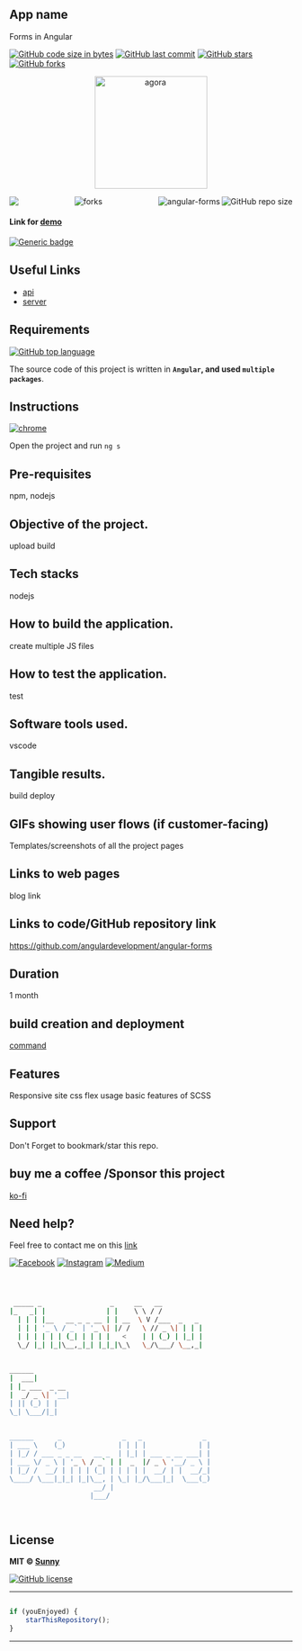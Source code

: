 
## App name
Forms in Angular

[![GitHub code size in bytes](https://img.shields.io/github/languages/code-size/angulardevelopment/angular-forms?logo=github&style=social)](https://github.com/angulardevelopment/) [![GitHub last commit](https://img.shields.io/github/last-commit/angulardevelopment/angular-forms?style=social&logo=git)](https://github.com/angulardevelopment/) [![GitHub stars](https://img.shields.io/github/stars/angulardevelopment/angular-forms?style=social)](https://github.com/angulardevelopment/angular-forms/stargazers) [![GitHub forks](https://img.shields.io/github/forks/angulardevelopment/angular-forms?style=social&logo=git)](https://github.com/angulardevelopment/angular-forms/network)

<p align="center">
<a href="#">
<img src="src/assets/img.png" width="200px" alt="agora"/>
</a>
</p>

<img align="left" src="http://estruyf-github.azurewebsites.net/api/VisitorHit?user=angulardevelopment&repo=angular-forms&countColorcountColor&countColor=%237B1E7B"/>
<img align="right" src="https://img.shields.io/github/repo-size/angulardevelopment/angular-forms?style=for-the-badge&logo=appveyor" alt="GitHub repo size"/>

<img align="right" alt="angular-forms" src="https://socialify.git.ci/angulardevelopment/angular-forms/image?font=Inter&forks=1&issues=1&logo=https%3A%2F%2Fencrypted-tbn0.gstatic.com%2Fimages%3Fq%3Dtbn%3AANd9GcT3XNTrF7bUh1kkqV4M7IacbSBLCqgmDAhyVV-Nf7X6nlWhB4eL4-7CfDPaxC0LmyEqX6o%26usqp%3DCAU&name=1&owner=1&pattern=Floating%20Cogs&pulls=1&stargazers=1&theme=Dark" />

<p align="center">
<img src="https://forthebadge.com/images/badges/built-with-love.svg" alt=" forks"/>
</p>

#### Link for [demo](#) 
[![Generic badge](https://img.shields.io/badge/view-demo-orange)](#)

## Useful Links

- [api](#)
- [server](#)


## Requirements

[![GitHub top language](https://img.shields.io/github/languages/top/angulardevelopment/angular-forms?logo=html&style=social)](https://github.com/angulardevelopment/)

The source code of this project is written in **`Angular`, and used `multiple packages`**. 

## Instructions

[![chrome](https://img.shields.io/badge/Open-project-lightgrey.svg?logo=google-chrome&style=popout&logoColor=red)](#)

Open the project and run `ng s` 

## Pre-requisites
npm, nodejs
## Objective of the project.
upload build
## Tech stacks 
nodejs
## How to build the application.
create multiple JS files
## How to test the application.
test
## Software tools used.
vscode
## Tangible results.
build deploy
## GIFs showing user flows (if customer-facing)
Templates/screenshots of all the project pages

## Links to web pages
blog link
## Links to code/GitHub repository link
https://github.com/angulardevelopment/angular-forms
## Duration
1 month
## build creation and deployment
[command](#)
## Features
Responsive site
css flex usage
basic features of SCSS

## Support
Don't Forget to bookmark/star this repo.

## buy me a coffee /Sponsor this project

[ko-fi](https://ko-fi.com/softwaredev)

## Need help?
Feel free to contact me on this [link](https://bio.link/angulardev) 

[![Facebook](https://img.shields.io/badge/Facebook-add-blue.svg?logo=facebook&logoColor=white)](https://www.facebook.com/learnangular2plus/) [![Instagram](https://img.shields.io/badge/Instagram-follow-purple.svg?logo=instagram&logoColor=white)](https://www.instagram.com/angular_development/) [![Medium](https://img.shields.io/badge/Medium-follow-black.svg?logo=medium&logoColor=white)](https://eraoftech.medium.com/ )


```bash



 _____ _                 _     __   __            
|_   _| |               | |    \ \ / /            
  | | | |__   __ _ _ __ | | __  \ V /___  _   _   
  | | | '_ \ / _` | '_ \| |/ /   \ // _ \| | | |  
  | | | | | | (_| | | | |   <    | | (_) | |_| |  
  \_/ |_| |_|\__,_|_| |_|_|\_\   \_/\___/ \__,_|  
                                                  
                                                  
______                                            
|  ___|                                           
| |_ ___  _ __                                    
|  _/ _ \| '__|                                   
| || (_) | |                                      
\_| \___/|_|                                      
                                                  
                                                  
______      _               _   _               _ 
| ___ \    (_)             | | | |             | |
| |_/ / ___ _ _ __   __ _  | |_| | ___ _ __ ___| |
| ___ \/ _ \ | '_ \ / _` | |  _  |/ _ \ '__/ _ \ |
| |_/ /  __/ | | | | (_| | | | | |  __/ | |  __/_|
\____/ \___|_|_| |_|\__, | \_| |_/\___|_|  \___(_)
                     __/ |                        
                    |___/                         

 


```

## License

**MIT &copy; [Sunny](https://github.com/angulardevelopment/angular-forms/blob/master/LICENSE)**

[![GitHub license](https://img.shields.io/github/license/angulardevelopment/angular-forms?style=social&logo=github)](https://github.com/angulardevelopment/angular-forms/blob/master/LICENSE) 

---------

```javascript

if (youEnjoyed) {
    starThisRepository();
}

```

-----------




 
